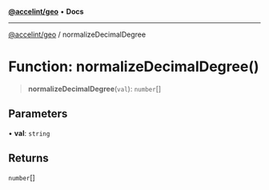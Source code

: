 [**@accelint/geo**](../README.md) • **Docs**

***

[@accelint/geo](../README.md) / normalizeDecimalDegree

# Function: normalizeDecimalDegree()

> **normalizeDecimalDegree**(`val`): `number`[]

## Parameters

• **val**: `string`

## Returns

`number`[]

